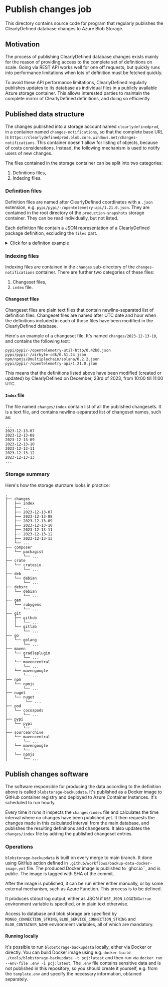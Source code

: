 # Publish changes job
This directory contains source code for program that regularly publishes the
ClearlyDefined database changes to Azure Blob Storage.

## Motivation
The process of publishing ClearlyDefined database changes exists mainly for the reason of
providing access to the complete set of definitions on scale. Going via REST API works well
for one off requests, but quickly runs into performance limitations when lots of definition 
must be fetched quickly.

To avoid these API performance limitations, ClearlyDefined regularly publishes updates to its
database as individual files in a publicly available Azure storage container. This allows interested
parties to maintain the complete mirror of ClearlyDefined definitions, and doing so efficiently.

## Published data structure

The changes published into a storage account named `clearlydefinedprod`, in a container named
`changes-notifications`, so that the complete base URL is
`https://clearlydefinedprod.blob.core.windows.net/changes-notifications`. 
This container doesn't allow for listing of objects, because of costs
considerations. Instead, the following mechanism is used to notify users of new changes.

The files contained in the storage container can be split into two categories:
1. Definitions files,
2. Indexing files.

### Definition files
Definition files are named after ClearlyDefined coordinates with a `.json` extension, e.g.
`pypi/pypi/-/opentelemetry-api/1.21.0.json`. They are contained in the root directory of the
`production-snapshots` storage container. They can be read individually, but not listed.

Each definition file contain a JSON representation of a ClearlyDefined package definition,
excluding the `files` part.
<details>
  <summary>Click for a definiton example</summary>

```
{
  "_id": "pypi/pypi/-/opentelemetry-api/1.21.0",
  "described": {
    "hashes": {
      "sha1": "f64065a0a89e343943534766b89c849fe751bf19",
      "sha256": "d6185fd5043e000075d921822fd2d26b953eba8ca21b1e2fa360dd46a7686316"
    },
    "files": 71,
    "urls": {
      "registry": "https://pypi.org/project/opentelemetry-api",
      "version": "https://pypi.org/project/opentelemetry-api/1.21.0",
      "download": "https://files.pythonhosted.org/packages/4d/aa/1a10f310275fdd05a1062d4a8a641a5f041db2377956a80ff3c4dc325a6c/opentelemetry_api-1.21.0.tar.gz"
    },
    "tools": [
      "clearlydefined/1.3.1"
    ],
    "toolScore": {
      "total": 70,
      "date": 0,
      "source": 70
    },
    "sourceLocation": {
      "type": "pypi",
      "provider": "pypi",
      "name": "opentelemetry-api",
      "revision": "1.21.0",
      "url": "https://pypi.org/project/opentelemetry-api/1.21.0/"
    },
    "score": {
      "total": 70,
      "date": 0,
      "source": 70
    }
  },
  "licensed": {
    "declared": "Apache-2.0",
    "toolScore": {
      "total": 60,
      "declared": 30,
      "discovered": 0,
      "consistency": 15,
      "spdx": 15,
      "texts": 0
    },
    "facets": {
      "core": {
        "attribution": {
          "unknown": 71
        },
        "discovered": {
          "unknown": 71
        },
        "files": 71
      }
    },
    "score": {
      "total": 60,
      "declared": 30,
      "discovered": 0,
      "consistency": 15,
      "spdx": 15,
      "texts": 0
    }
  },
  "_meta": {
    "schemaVersion": "1.6.1",
    "updated": "2023-12-13T10:59:09.978Z"
  },
  "scores": {
    "effective": 65,
    "tool": 65
  }
}
```
</details>

### Indexing files
Indexing files are contained in the `changes` sub-directory of the `changes-notifications` container.
There are further two categories of these files:
1. Changeset files,
2. `index` file.

#### Changeset files
Changeset files are plain text files that contain newline-separated list of definition files. 
Changeset files are named after UTC date and hour when the definitions included in each of 
those files have been modified in the ClearlyDefined database.

Here's an example of a changeset file. It's named `changes/2023-12-13-10`, and contains the following text:
```
pypi/pypi/-/opentelemetry-util-http/0.42b0.json
pypi/pypi/-/airbyte-cdk/0.51.24.json
npm/npmjs/@multiplechain/solana/0.2.2.json
pypi/pypi/-/opentelemetry-api/1.21.0.json
```
This means that the definitions listed above have been modified (created or updated) by ClearlyDefined
on December, 23rd of 2023, from 10:00 till 11:00 UTC.

#### `Index` file
The file named `changes/index` contain list of all the published changesets. It is a text file, and
contains newline-separated list of changeset names, such as:
```
...
2023-12-13-07
2023-12-13-08
2023-12-13-09
2023-12-13-10
2023-12-13-11
2023-12-13-12
2023-12-13-13
...
```
### Storage summary

Here's how the storage sturcture looks in practice:
```
.
├── changes
│   ├── index
│   ├── ...
│   ├── 2023-12-13-07
│   ├── 2023-12-13-08
│   ├── 2023-12-13-09
│   ├── 2023-12-13-10
│   ├── 2023-12-13-11
│   ├── 2023-12-13-12
│   ├── 2023-12-13-13
│   └── ...
├── composer
│   └── packagist
│       └── ...
├── crate
│   └── cratesio
│       └── ...
├── deb
│   └── debian
│       └── ...
├── debsrc
│   └── debian
│       └── ...
├── gem
│   └── rubygems
│       └── ...
├── git
│   ├── github
│   │   └── ...
│   └── gitlab
│       └── ...
├── go
│   └── golang
│       └── ...
├── maven
│   └── gradleplugin
│       └── ...
│   └── mavencentral
│       └── ...
│   └── mavengoogle
│       └── ...
├── npm
│   └── npmjs
│       └── ...
├── nuget
│   └── nuget
│        └── ...
├── pod
│   └── cocoapods
│       └── ...
├── pypi
│   └── pypi
│       └── ...
├── sourcearchive
│   └── mavencentral
│       └── ...
│   └── mavengoogle
│       └── ...
│   └── npmjs
│       └── ...
```

## Publish changes software
The software responsible for producing the data according to the definition above is called
`blobstorage-backupdata`. It's published as a Docker image to GitHub container registry and 
deployed to Azure Container Instances. It's scheduled to run hourly.

Every time it runs it inspects the `changes/index` file and calculates the time interval
where no changes have been published yet. It then requests the changes made in this calculated
interval from the main database, and publishes the resulting definitions and changesets. It also
updates the `changes/index` file by adding the published changeset entries.

### Operations
`blobstorage-backupdata` is built on every merge to main branch. It done using GitHub action defined in
`.github/workflows/backup-data-docker-image.yml` file. The produced Docker image is published to 
`ghcr.io``, and is public. The image is tagged with SHA of the commit.

After the image is published, it can be run either either manually, or by some external mechanism,
such as Azure Function. This process is to be defined.

It produces stdout log output, either as JSON if `USE_JSON_LOGGING=true` environment variable is specified,
or in plain text otherwise.

Access to database and blob storage are specified by `MONGO_CONNECTION_STRING`, `BLOB_SERVICE_CONNECTION_STRING`
and `BLOB_CONTAINER_NAME` environment variables, all of which are mandatory.

#### Running locally
It's possible to run `blobstorage-backupdata` locally, either via Docker or directly. You can build Docker image
using e.g. `docker build ./tools/blobstorage-backupdata -t pcj:latest` and then run via 
`docker run --env-file .env -i pcj:latest`. The `.env` file contains sensitive data and is not published in this 
repository, so you should create it yourself, e.g. from the `template.env` and specify the necessary information,
obtained separately.
